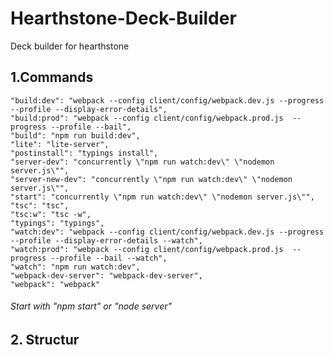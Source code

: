 # Hearthstone-Deck-Builder
Deck builder for hearthstone
## 1.Commands
    "build:dev": "webpack --config client/config/webpack.dev.js --progress --profile --display-error-details",
    "build:prod": "webpack --config client/config/webpack.prod.js  --progress --profile --bail",
    "build": "npm run build:dev",
    "lite": "lite-server",
    "postinstall": "typings install",
    "server-dev": "concurrently \"npm run watch:dev\" \"nodemon server.js\"",
    "server-new-dev": "concurrently \"npm run watch:dev\" \"nodemon server.js\"",
    "start": "concurrently \"npm run watch:dev\" \"nodemon server.js\"",
    "tsc": "tsc",
    "tsc:w": "tsc -w",
    "typings": "typings",
    "watch:dev": "webpack --config client/config/webpack.dev.js --progress --profile --display-error-details --watch",
    "watch:prod": "webpack --config client/config/webpack.prod.js  --progress --profile --bail --watch",
    "watch": "npm run watch:dev",
    "webpack-dev-server": "webpack-dev-server",
    "webpack": "webpack"
    
###### Start with "npm start" or "node server"

## 2. Structur


